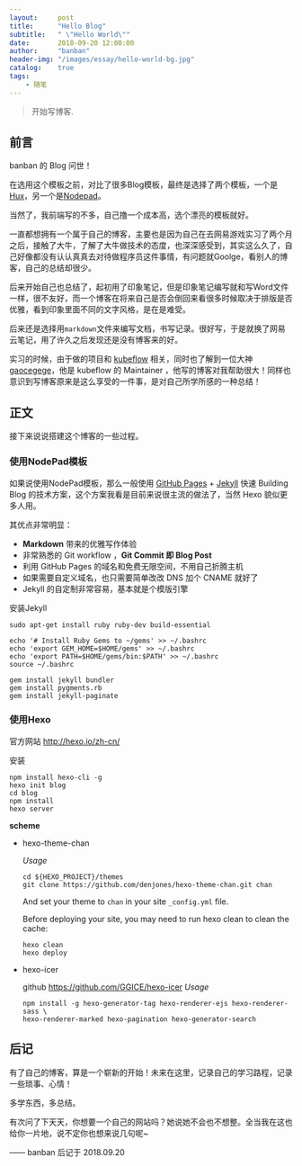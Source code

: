 ```yaml
---
layout:     post
title:      "Hello Blog"
subtitle:   " \"Hello World\""
date:       2018-09-20 12:00:00
author:     "banban"
header-img: "/images/essay/hello-world-bg.jpg"
catalog: 	true
tags:
    - 随笔
---
```


> 开始写博客.


## 前言

banban 的 Blog 问世！

在选用这个模板之前，对比了很多Blog模板，最终是选择了两个模板，一个是[Hux](https://github.com/Huxpro/huxpro.github.io)，另一个是[Nodepad](https://github.com/hmfaysal/Notepad)。

当然了，我前端写的不多，自己撸一个成本高，选个漂亮的模板就好。

一直都想拥有一个属于自己的博客，主要也是因为自己在去网易游戏实习了两个月之后，接触了大牛，了解了大牛做技术的态度，也深深感受到，其实这么久了，自己好像都没有认认真真去对待做程序员这件事情，有问题就Goolge，看别人的博客，自己的总结却很少。

后来开始自己也总结了，起初用了印象笔记，但是印象笔记编写就和写Word文件一样，很不友好，而一个博客在将来自己是否会倒回来看很多时候取决于排版是否优雅，看到印象里面不同的文字风格，是在是难受。

后来还是选择用`markdown`文件来编写文档，书写记录。很好写，于是就换了网易云笔记，用了许久之后发现还是没有博客来的好。

实习的时候，由于做的项目和 [kubeflow](https://github.com/kubeflow) 相关，同时也了解到一位大神 [gaocegege](http://gaocegege.com/Blog/)，他是 kubeflow 的 Maintainer ，他写的博客对我帮助很大！同样也意识到写博客原来是这么享受的一件事，是对自己所学所感的一种总结！


## 正文

接下来说说搭建这个博客的一些过程。  

### 使用NodePad模板

如果说使用NodePad模板，那么一般使用 [GitHub Pages](https://pages.github.com/) + [Jekyll](http://jekyllrb.com/) 快速 Building Blog 的技术方案，这个方案我看是目前来说很主流的做法了，当然 Hexo 貌似更多人用。

其优点非常明显：

* **Markdown** 带来的优雅写作体验
* 非常熟悉的 Git workflow ，**Git Commit 即 Blog Post**
* 利用 GitHub Pages 的域名和免费无限空间，不用自己折腾主机
* 如果需要自定义域名，也只需要简单改改 DNS 加个 CNAME 就好了 
* Jekyll 的自定制非常容易，基本就是个模版引擎


安装Jekyll

```
sudo apt-get install ruby ruby-dev build-essential

echo '# Install Ruby Gems to ~/gems' >> ~/.bashrc
echo 'export GEM_HOME=$HOME/gems' >> ~/.bashrc
echo 'export PATH=$HOME/gems/bin:$PATH' >> ~/.bashrc
source ~/.bashrc

gem install jekyll bundler
gem install pygments.rb
gem install jekyll-paginate
```

### 使用Hexo

官方网站 http://hexo.io/zh-cn/

安装

```
npm install hexo-cli -g
hexo init blog
cd blog
npm install
hexo server
```

**scheme**

- hexo-theme-chan
	
	*Usage*

	```
	cd ${HEXO_PROJECT}/themes
	git clone https://github.com/denjones/hexo-theme-chan.git chan
	```
	And set your theme to `chan` in your site `_config.yml` file.

	Before deploying your site, you may need to run hexo clean to clean the cache:
	```
	hexo clean
	hexo deploy
	```

- hexo-icer
	
	github https://github.com/GGICE/hexo-icer
	*Usage*
	```
	npm install -g hexo-generator-tag hexo-renderer-ejs hexo-renderer-sass \
	hexo-renderer-marked hexo-pagination hexo-generator-search
	```

## 后记

有了自己的博客，算是一个崭新的开始！未来在这里，记录自己的学习路程，记录一些琐事、心情！

多学东西，多总结。

有次问了下天天，你想要一个自己的网站吗？她说她不会也不想整。全当我在这也给你一片地，说不定你也想来说几句呢~

—— banban 后记于 2018.09.20